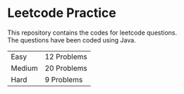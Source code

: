 # Leetcode Practice
This repository contains the codes for leetcode questions. <br>
The questions have been coded using Java. <br>
<table><tr><td>Easy</td><td>12 Problems</td></tr><tr><td>Medium</td><td>20 Problems</td></tr><tr><td>Hard</td><td>9 Problems</td></tr></table>
